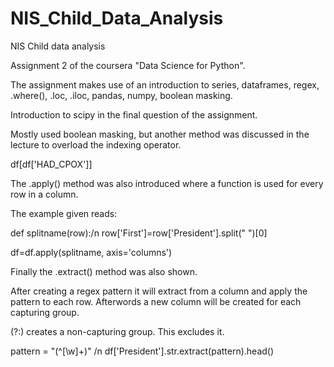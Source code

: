 # NIS_Child_Data_Analysis
 NIS Child data analysis

Assignment 2 of the coursera "Data Science for Python".

The assignment makes use of an introduction to series, dataframes, regex, .where(), .loc, .iloc, pandas, numpy, boolean masking. 

Introduction to scipy in the final question of the assignment. 

Mostly used boolean masking, but another method was discussed in the lecture to overload the indexing operator.

df[df['HAD_CPOX']]

The .apply() method was also introduced where a function is used for every row in a column.

The example given reads:

def splitname(row):/n
	row['First']=row['President'].split(" ")[0]

df=df.apply(splitname, axis='columns')

Finally the .extract() method was also shown. 

After creating a regex pattern it will extract from a column and apply the pattern to each row. Afterwords a new column will be created for each capturing group. 

(?:) creates a non-capturing group. This excludes it. 

pattern = "(^[\w]+)" /n
df['President'].str.extract(pattern).head()

